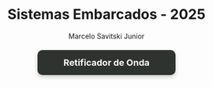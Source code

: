 <h1 align="center">Sistemas Embarcados - 2025</h1>

<p align="center">
    Marcelo Savitski Junior
</p>

<div style="display: flex; flex-wrap: wrap; justify-content: center; gap: 20px; margin-top: 20px;">

<div style="background-color: #2e3330; width: 250px; padding: 15px; border-radius: 10px; box-shadow: 0px 4px 8px rgba(0, 0, 0, 0.2); transition: transform 0.2s ease-in-out; text-align: center;">
    <a href="RetificadorDeOnda/" target="_blank" style="text-decoration: none; color: #fcfcfc; font-size: 18px; font-weight: bold; display: block; ">
       Retificador de Onda
    </a>
</div>

</div>

